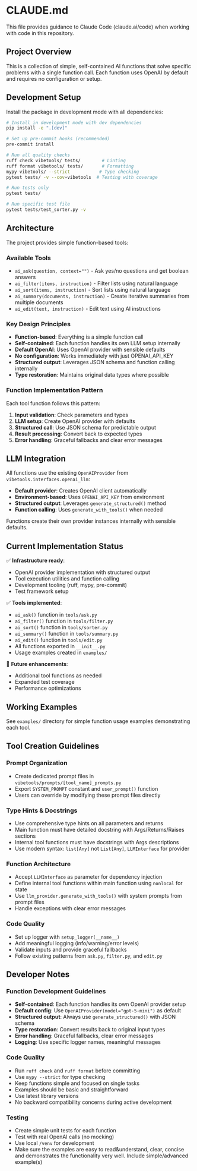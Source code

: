 # CLAUDE.md

This file provides guidance to Claude Code (claude.ai/code) when working with code in this repository.

## Project Overview

This is a collection of simple, self-contained AI functions that solve specific problems with a single function call. Each function uses OpenAI by default and requires no configuration or setup.

## Development Setup

Install the package in development mode with all dependencies:

```bash
# Install in development mode with dev dependencies
pip install -e ".[dev]"

# Set up pre-commit hooks (recommended)
pre-commit install

# Run all quality checks
ruff check vibetools/ tests/        # Linting
ruff format vibetools/ tests/       # Formatting
mypy vibetools/ --strict           # Type checking
pytest tests/ -v --cov=vibetools  # Testing with coverage

# Run tests only
pytest tests/

# Run specific test file
pytest tests/test_sorter.py -v
```

## Architecture

The project provides simple function-based tools:

### Available Tools
- `ai_ask(question, context="")` - Ask yes/no questions and get boolean answers
- `ai_filter(items, instruction)` - Filter lists using natural language
- `ai_sort(items, instruction)` - Sort lists using natural language
- `ai_summary(documents, instruction)` - Create iterative summaries from multiple documents
- `ai_edit(text, instruction)` - Edit text using AI instructions

### Key Design Principles
- **Function-based**: Everything is a simple function call
- **Self-contained**: Each function handles its own LLM setup internally
- **Default OpenAI**: Uses OpenAI provider with sensible defaults
- **No configuration**: Works immediately with just OPENAI_API_KEY
- **Structured output**: Leverages JSON schema and function calling internally
- **Type restoration**: Maintains original data types where possible

### Function Implementation Pattern
Each tool function follows this pattern:
1. **Input validation**: Check parameters and types
2. **LLM setup**: Create OpenAI provider with defaults
3. **Structured call**: Use JSON schema for predictable output
4. **Result processing**: Convert back to expected types
5. **Error handling**: Graceful fallbacks and clear error messages

## LLM Integration

All functions use the existing `OpenAIProvider` from `vibetools.interfaces.openai_llm`:
- **Default provider**: Creates OpenAI client automatically
- **Environment-based**: Uses `OPENAI_API_KEY` from environment
- **Structured output**: Leverages `generate_structured()` method
- **Function calling**: Uses `generate_with_tools()` when needed

Functions create their own provider instances internally with sensible defaults.

## Current Implementation Status

✅ **Infrastructure ready**:
- OpenAI provider implementation with structured output
- Tool execution utilities and function calling
- Development tooling (ruff, mypy, pre-commit)
- Test framework setup

✅ **Tools implemented**:
- `ai_ask()` function in `tools/ask.py`
- `ai_filter()` function in `tools/filter.py`
- `ai_sort()` function in `tools/sorter.py`
- `ai_summary()` function in `tools/summary.py`
- `ai_edit()` function in `tools/edit.py`
- All functions exported in `__init__.py`
- Usage examples created in `examples/`

🔄 **Future enhancements**:
- Additional tool functions as needed
- Expanded test coverage
- Performance optimizations

## Working Examples

See `examples/` directory for simple function usage examples demonstrating each tool.

## Tool Creation Guidelines

### Prompt Organization
- Create dedicated prompt files in `vibetools/prompts/[tool_name]_prompts.py`
- Export `SYSTEM_PROMPT` constant and `user_prompt()` function
- Users can override by modifying these prompt files directly

### Type Hints & Docstrings
- Use comprehensive type hints on all parameters and returns
- Main function must have detailed docstring with Args/Returns/Raises sections
- Internal tool functions must have docstrings with Args descriptions
- Use modern syntax: `list[Any]` not `List[Any]`, `LLMInterface` for provider

### Function Architecture
- Accept `LLMInterface` as parameter for dependency injection
- Define internal tool functions within main function using `nonlocal` for state
- Use `llm_provider.generate_with_tools()` with system prompts from prompt files
- Handle exceptions with clear error messages

### Code Quality
- Set up logger with `setup_logger(__name__)`
- Add meaningful logging (info/warning/error levels)
- Validate inputs and provide graceful fallbacks
- Follow existing patterns from `ask.py`, `filter.py`, and `edit.py`

## Developer Notes

### Function Development Guidelines
- **Self-contained**: Each function handles its own OpenAI provider setup
- **Default config**: Use `OpenAIProvider(model="gpt-5-mini")` as default
- **Structured output**: Always use `generate_structured()` with JSON schema
- **Type restoration**: Convert results back to original input types
- **Error handling**: Graceful fallbacks, clear error messages
- **Logging**: Use specific logger names, meaningful messages

### Code Quality
- Run `ruff check` and `ruff format` before committing
- Use `mypy --strict` for type checking
- Keep functions simple and focused on single tasks
- Examples should be basic and straightforward
- Use latest library versions
- No backward compatibility concerns during active development

### Testing
- Create simple unit tests for each function
- Test with real OpenAI calls (no mocking)
- Use local `/venv` for development
- Make sure the examples are easy to read&understand, clear, concise and demonstrates the functionality very well. Include simple/advanced example(s)